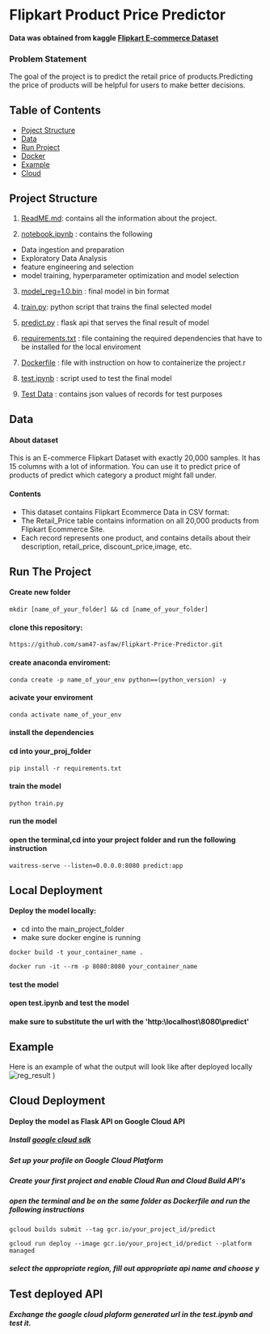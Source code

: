 # Flipkart Product Price Predictor
#### Data was obtained from kaggle [Flipkart E-commerce Dataset](https://www.kaggle.com/datasets/atharvjairath/flipkart-ecommerce-dataset)
### Problem Statement
The goal of the project is to predict the retail price of products.Predicting the price of products will be helpful for users to make better decisions.

## Table of Contents

- [Poject Structure](#projectstructure)
- [Data](#data)
- [Run Project](#runproject)
- [Docker](#docker)
- [Example](#example)
- [Cloud](#cloud) 


## Project Structure
1. [ReadME.md](https://github.com/sam47-asfaw/Flipkart-Price-Predictor/blob/main/README.md): contains all the information about the project.

2. [notebook.ipynb](https://github.com/sam47-asfaw/Flipkart-Price-Predictor/blob/main/notebook.ipynb) : contains the following  
 * Data ingestion and preparation
 * Exploratory Data Analysis
 * feature engineering and selection
 * model training, hyperparameter optimization and model selection

3. [model_reg=1.0.bin](https://github.com/sam47-asfaw/Flipkart-Price-Predictor/blob/main/model_reg%3D1.0.bin) : final model in bin format
   
4. [train.py](https://github.com/sam47-asfaw/Flipkart-Price-Predictor/blob/main/train.py): python script that trains the final selected model

5. [predict.py](https://github.com/sam47-asfaw/Flipkart-Price-Predictor/blob/main/predict.py) : flask api that serves the final result of model

6. [requirements.txt](https://github.com/sam47-asfaw/Flipkart-Price-Predictor/blob/main/requirements.txt) : file containing the required dependencies that have to be installed for the local enviroment

7. [Dockerfile](https://github.com/sam47-asfaw/Flipkart-Price-Predictor/blob/main/Dockerfile) : file with instruction on how to containerize the project.r

8. [test.ipynb](https://github.com/sam47-asfaw/Flipkart-Price-Predictor/blob/main/test.ipynb) : script used to test the final model

9. [Test Data](https://github.com/sam47-asfaw/Flipkart-Price-Predictor/blob/main/test) : contains json values of records for test purposes 

## Data
#### About dataset
This is an E-commerce Flipkart Dataset with exactly 20,000 samples. It has 15 columns with a lot of information. You can use it to predict price of products of predict which category a product might fall under.
  
#### Contents
* This dataset contains Flipkart Ecommerce Data in CSV format: 
* The Retail_Price table contains information on all 20,000 products from Flipkart Ecommerce Site.
* Each record represents one product, and contains details about their description, retail_price, discount_price,image, etc.

## Run The Project

#### Create new folder
```
mkdir [name_of_your_folder] && cd [name_of_your_folder]
```
#### clone this repository:
```
https://github.com/sam47-asfaw/Flipkart-Price-Predictor.git
```
#### create anaconda enviroment:
```
conda create -p name_of_your_env python==(python_version) -y
```

#### acivate your enviroment
```
conda activate name_of_your_env
```

#### install the dependencies
#### cd into your_proj_folder
```
pip install -r requirements.txt
```
#### train the model
```
python train.py
```
#### run the model
#### open the terminal,cd into your project folder and run the following instruction
```
waitress-serve --listen=0.0.0.0:8080 predict:app
```
## Local Deployment
#### Deploy the model locally:
* cd into the main_project_folder
* make sure docker engine is running
```
docker build -t your_container_name .
```
```
docker run -it --rm -p 8080:8080 your_container_name
```
#### test the model
#### open test.ipynb and test the model
#### make sure to substitute the url with the 'http:\localhost\8080\predict'

## Example
Here is an example of what the output will look like after deployed locally
![reg_result](https://github.com/sam47-asfaw/Flipkart-Price-Predictor/assets/62788450/a0bc82ce-3320-4728-968f-33064ba3039a)
)

## Cloud Deployment
#### Deploy the model as Flask API on Google Cloud API
##### Install [google cloud sdk](https://cloud.google.com/sdk/docs/install)
##### Set up your profile on Google Cloud Platform 
##### Create your first project and enable Cloud Run and Cloud Build API's
##### open the terminal and be on the same folder as Dockerfile and run the following instructions
```
gcloud builds submit --tag gcr.io/your_project_id/predict
```
```
gcloud run deploy --image gcr.io/your_project_id/predict --platform managed
```
##### select the appropriate region, fill out appropriate api name and choose y
## Test deployed API
##### Exchange the google cloud plaform generated url in the test.ipynb and test it. 




